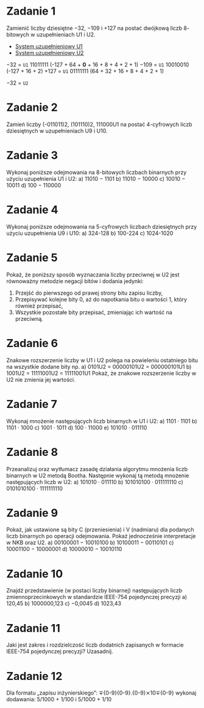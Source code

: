 # Zadanie 1

Zamienić liczby dziesiętne −32, −109 i +127 na postać dwójkową liczb 8-
bitowych w uzupełnieniach U1 i U2.

- [System uzupełnieniowy U1](https://en.wikipedia.org/wiki/Ones%27_complement)
- [System uzupełnieniowy U2](https://en.wikipedia.org/wiki/Two%27s_complement)
 
$-32$ = `U1` 11011111 (-127 + 64 + **0** + 16 + 8 + 4 + 2 + 1)
$-109$ = `U1` 10010010 (-127 + 16 + 2)
$+127$ = `U1` 01111111 (64 + 32 + 16 + 8 + 4 + 2 + 1)

$-32$ = `U2` 

# Zadanie 2

Zamień liczby (-011011)2, (101110)2, 111000U1 na postać 4-cyfrowych liczb
dziesiętnych w uzupełnieniach U9 i U10.

# Zadanie 3

Wykonaj poniższe odejmowania na 8-bitowych liczbach binarnych przy użyciu
uzupełnienia U1 i U2:
a) 11010 − 1101
b) 11010 − 10000
c) 10010 − 10011
d) 100 − 110000

# Zadanie 4

Wykonaj poniższe odejmowania na 5-cyfrowych liczbach dziesiętnych przy
użyciu uzupełnienia U9 i U10:
a) 324-128
b) 100-224
c) 1024-1020

# Zadanie 5

Pokaż, że poniższy sposób wyznaczania liczby przeciwnej w U2 jest
równoważny metodzie negacji bitów i dodania jedynki:
1. Przejść do pierwszego od prawej strony bitu zapisu liczby,
2. Przepisywać kolejne bity 0, aż do napotkania bitu o wartości 1, który również
przepisać,
1. Wszystkie pozostałe bity przepisać, zmieniając ich wartość na przeciwną.

# Zadanie 6

Znakowe rozszerzenie liczby w U1 i U2 polega na powieleniu ostatniego bitu na
wszystkie dodane bity np.
a) 0101U2 = 00000101U2 = 000000101U1
b) 1001U2 = 11111001U2 = 11111001U1
Pokaż, że znakowe rozszerzenie liczby w U2 nie zmienia jej wartości.

# Zadanie 7

Wykonaj mnożenie następujących liczb binarnych w U1 i U2:
a) 1101 · 1101
b) 1101 · 1000
c) 1001 · 1011
d) 100 · 11000
e) 101010 · 011110

# Zadanie 8

Przeanalizuj oraz wytłumacz zasadę działania algorytmu mnożenia liczb
binarnych w U2 metodą Bootha. Następnie wykonaj tą metodą mnożenie
następujących liczb w U2:
a) 101010 · 011110
b) 101010100 · 011111110
c) 0101010100 · 1111111110

# Zadanie 9

Pokaż, jak ustawione są bity C (przeniesienia) i V (nadmiaru) dla podanych liczb
binarnych po operacji odejmowania. Pokaż jednocześnie interpretacje w NKB
oraz U2.
a) 00100001 − 10010100
b) 10100011 − 00110101
c) 10001100 − 10000001
d) 10000010 − 10010110

# Zadanie 10

Znajdź przedstawienie (w postaci liczby binarnej) następujących liczb
zmiennoprzecinkowych w standardzie IEEE-754 pojedynczej precyzji
a) 120,45
b) 1000000,123
c) −0,0045
d) 1023,43

# Zadanie 11

Jaki jest zakres i rozdzielczość liczb dodatnich zapisanych w formacie
IEEE-754 pojedynczej precyzji? Uzasadnij.

# Zadanie 12

Dla formatu „zapisu inżynierskiego”: ∓{0-9}{0-9}.{0-9}⨯10∓{0-9}
wykonaj dodawania: 5/1000 + 1/100 i 5/1000 + 1/10